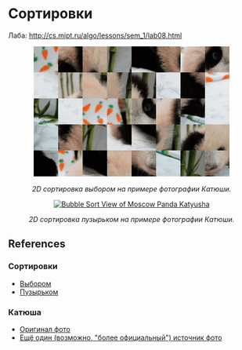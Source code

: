 # Сортировки

Лаба: http://cs.mipt.ru/algo/lessons/sem_1/lab08.html

<p align="center">
   <a href="https://media.giphy.com/media/v1.Y2lkPTc5MGI3NjExcm1yMng2ZDhlcnh2ZHIyb3AweDFrejUxejE3enQzc29zeW0za2o1eiZlcD12MV9pbnRlcm5hbF9naWZfYnlfaWQmY3Q9Zw/Mg4bypRO7CsKP80o35/giphy.gif">
     <img src="./images/gif/panda_selection_50_lossy_35_width_400.gif" alt="Selection Sort View of Moscow Panda Katyusha" title="Katyusha & Selection Sort" />
   </a>
</p>
<p align="center">
  <em>2D сортировка выбором на примере фотографии Катюши.</em>
</p>

<p align="center">
   <a href="https://media.giphy.com/media/v1.Y2lkPTc5MGI3NjExd21zM2JmN2k2ZHYxaGFsdzhhdWJidGw5N2wzZTVuZzhvMzUxZXB0ZCZlcD12MV9pbnRlcm5hbF9naWZfYnlfaWQmY3Q9Zw/h5IwFP1c4TBUE0W1Fd/giphy-downsized-large.gif">
     <img src="./images/gif/panda_bubble_50_lossy_35_width_400.gif" alt="Bubble Sort View of Moscow Panda Katyusha" title="Katyusha & Bubble Sort" />
   </a>
</p>
<p align="center">
  <em>2D сортировка пузырьком на примере фотографии Катюши.</em>
</p>


## References

### Сортировки

* [Выбором](http://cs.mipt.ru/algo/lessons/sem_1/lab08.html#c)
* [Пузырьком](http://cs.mipt.ru/algo/lessons/sem_1/lab08.html#section-3)

### Катюша

* [Оригинал фото](https://caoinform.moscow/wp-content/uploads/sites/38/2024/01/030124-web-00005.jpg)
* [Ещё один (возможно, "более официальный") источник фото](https://www.mskagency.ru/materials/3349843)
